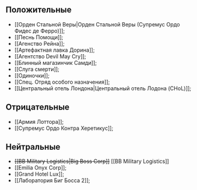 ## Положительные
 - [[Орден Стальной Веры|Орден Стальной Веры (Супремус Ордо Фидес де Ферро)]];
 - [[Песнь Помощи]];
 - [[Агенство Рейна]];
 - [[Артефактная лавка Дорина]];
 - [[Агентство Devil May Cry]];
 - [[Блинный магазинчик Самди]];
 - [[Слуга смерти]];
 - [[Одиночки]];
 - [[Спец. Отряд особого назначения]];
 - [[Центральный отель Лондона|Центральный отель Лодона (CHoL)]];

## Отрицательные
 - [[Армия Лоттора]];
 - [[Супремус Ордо Контра Херетикус]];

## Нейтральные
 - ~~[[BB Military Logistics|Big Boss Corp]]~~ [[BB Military Logistics]]
 - [[Emilia Onyx Corp]];
 - [[Grand Hotel Lux]];
 - [[Лаборатория Биг Босса 2]];